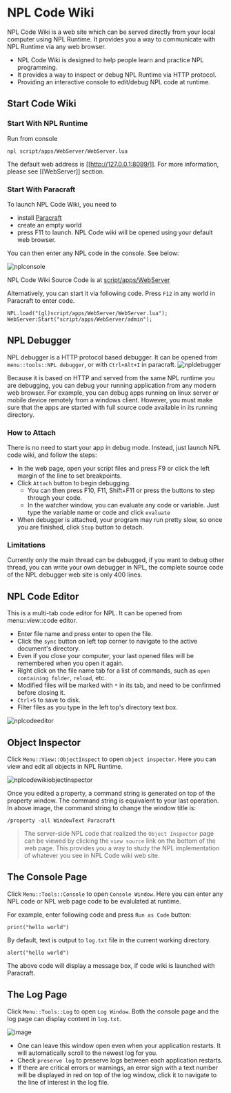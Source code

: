 NPL Code Wiki
==================
NPL Code Wiki is a web site which can be served directly from your local computer using NPL Runtime. 
It provides you a way to communicate with NPL Runtime via any web browser. 
* NPL Code Wiki is designed to help people learn and practice NPL programming. 
* It provides a way to inspect or debug NPL Runtime via HTTP protocol. 
* Providing an interactive console to edit/debug NPL code at runtime.

## Start Code Wiki
### Start With NPL Runtime
Run from console
```
npl script/apps/WebServer/WebServer.lua
```
The default web address is [[http://127.0.0.1:8099/]]. For more information, please see [[WebServer]] section.

### Start With Paracraft
To launch NPL Code Wiki, you need to 
* install [Paracraft](http://www.paracraft.cn) 
* create an empty world
* press F11 to launch. NPL Code wiki will be opened using your default web browser.

You can then enter any NPL code in the console. See below:

![nplconsole](https://cloud.githubusercontent.com/assets/94537/13699921/8e9b88b6-e7b8-11e5-8558-a310642919e9.png)

NPL Code Wiki Source Code is at [script/apps/WebServer](https://github.com/LiXizhi/ParaCraftSDK/tree/master/src/script/apps/WebServer)

Alternatively, you can start it via following code. Press `F12` in any world in Paracraft to enter code.
```
NPL.load("(gl)script/apps/WebServer/WebServer.lua");
WebServer:Start("script/apps/WebServer/admin");
```
## NPL Debugger
NPL debugger is a HTTP protocol based debugger. It can be opened from `menu::tools::NPL debugger`, or with `Ctrl+Alt+I` in paracraft.
![npldebugger](https://cloud.githubusercontent.com/assets/94537/14600035/5c626b10-058d-11e6-886f-be5954010bf4.png)

Because it is based on HTTP and served from the same NPL runtime you are debugging, you can debug your running application from any modern web browser. For example, you can debug apps running on linux server or mobile device remotely from a windows client. However, you must make sure that the apps are started with full source code available in its running directory. 

### How to Attach 
There is no need to start your app in debug mode. Instead, just launch NPL code wiki, and follow the steps:
* In the web page, open your script files and press F9 or click the left margin of the line to set breakpoints. 
* Click `Attach` button to begin debugging. 
  * You can then press F10, F11, Shift+F11 or press the buttons to step through your code. 
  * In the watcher window, you can evaluate any code or variable. Just type the variable name or code and click `evaluate`
* When debugger is attached, your program may run pretty slow, so once you are finished, click `Stop` button to detach.

### Limitations
Currently only the main thread can be debugged, if you want to debug other thread, you can write your own debugger in NPL, the complete source code of the NPL debugger web site is only 400 lines. 

## NPL Code Editor
This is a multi-tab code editor for NPL. It can be opened from menu::view::code editor.

* Enter file name and press enter to open the file.
* Click the `sync` button on left top corner to navigate to the active document's directory.
* Even if you close your computer, your last opened files will be remembered when you open it again.
* Right click on the file name tab for a list of commands, such as `open containing folder`, `reload`, etc. 
* Modified files will be marked with `*` in its tab, and need to be confirmed before closing it. 
* `Ctrl+S` to save to disk.
* Filter files as you type in the left top's directory text box. 

![nplcodeeditor](https://cloud.githubusercontent.com/assets/94537/14739623/5772a710-08bb-11e6-95b0-06d569df897a.png)


## Object Inspector
Click `Menu::View::ObjectInspect` to open `object inspector`. Here you can view and edit all objects in NPL Runtime.

![nplcodewikiobjectinspector](https://cloud.githubusercontent.com/assets/94537/13727921/f45f0af4-e940-11e5-8bea-99486cc686a1.png)

Once you edited a property, a command string is generated on top of the property window. The command string is equivalent to your last operation. In above image, the command string to change the window title is: 
```
/property -all WindowText Paracraft
```
> The server-side NPL code that realized the `Object Inspector` page can be viewed by clicking the `view source` link on the bottom of the web page. This provides you a way to study the NPL implementation of whatever you see in NPL Code wiki web site. 

## The Console Page
Click `Menu::Tools::Console` to open `Console Window`. Here you can enter any NPL code or NPL web page code to be evalulated at runtime. 

For example, enter following code and press `Run as Code` button:
```
print("hello world")
``` 
By default, text is output to `log.txt` file in the current working directory. 

```
alert("hello world")
``` 
The above code will display a message box, if code wiki is launched with Paracraft. 

## The Log Page
Click `Menu::Tools::Log` to open `Log Window`. 
Both the console page and the log page can display content in `log.txt`. 

![image](https://cloud.githubusercontent.com/assets/94537/19139724/831513b8-8bb9-11e6-9121-a736b100fcb2.png)

- One can leave this window open even when your application restarts. It will automatically scroll to the newest log for you. 
- Check `preserve log` to preserve logs between each application restarts.
- If there are critical errors or warnings, an error sign with a text number will be displayed in red on top of the log window, click it to navigate to the line of interest in the log file. 
